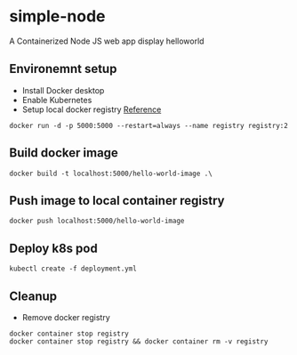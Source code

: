 # simple-node
A Containerized Node JS web app display helloworld

## Environemnt setup 
* Install Docker desktop
* Enable Kubernetes
* Setup local docker registry [Reference](https://docs.docker.com/registry/deploying/)
```shell
docker run -d -p 5000:5000 --restart=always --name registry registry:2
```

## Build docker image

```shell
docker build -t localhost:5000/hello-world-image .\
```

## Push image to local container registry
```shell
docker push localhost:5000/hello-world-image 
```

## Deploy k8s pod
```
kubectl create -f deployment.yml
```

## Cleanup
* Remove docker registry
```shell
docker container stop registry
docker container stop registry && docker container rm -v registry
```